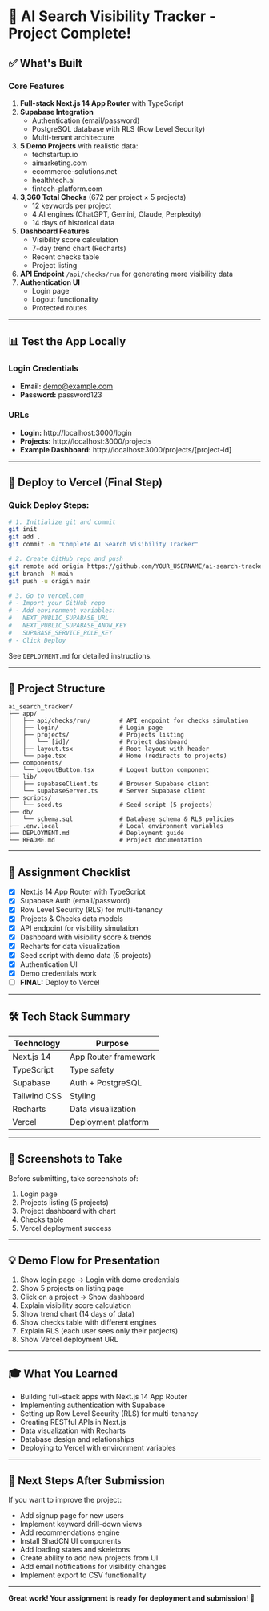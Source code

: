 # 🎉 AI Search Visibility Tracker - Project Complete!

## ✅ What's Built

### Core Features
1. **Full-stack Next.js 14 App Router** with TypeScript
2. **Supabase Integration**
   - Authentication (email/password)
   - PostgreSQL database with RLS (Row Level Security)
   - Multi-tenant architecture
3. **5 Demo Projects** with realistic data:
   - techstartup.io
   - aimarketing.com
   - ecommerce-solutions.net
   - healthtech.ai
   - fintech-platform.com
4. **3,360 Total Checks** (672 per project × 5 projects)
   - 12 keywords per project
   - 4 AI engines (ChatGPT, Gemini, Claude, Perplexity)
   - 14 days of historical data
5. **Dashboard Features**
   - Visibility score calculation
   - 7-day trend chart (Recharts)
   - Recent checks table
   - Project listing
6. **API Endpoint** `/api/checks/run` for generating more visibility data
7. **Authentication UI**
   - Login page
   - Logout functionality
   - Protected routes

---

## 📊 Test the App Locally

### Login Credentials
- **Email:** demo@example.com
- **Password:** password123

### URLs
- **Login:** http://localhost:3000/login
- **Projects:** http://localhost:3000/projects
- **Example Dashboard:** http://localhost:3000/projects/[project-id]

---

## 🚀 Deploy to Vercel (Final Step)

### Quick Deploy Steps:

```bash
# 1. Initialize git and commit
git init
git add .
git commit -m "Complete AI Search Visibility Tracker"

# 2. Create GitHub repo and push
git remote add origin https://github.com/YOUR_USERNAME/ai-search-tracker.git
git branch -M main
git push -u origin main

# 3. Go to vercel.com
# - Import your GitHub repo
# - Add environment variables:
#   NEXT_PUBLIC_SUPABASE_URL
#   NEXT_PUBLIC_SUPABASE_ANON_KEY
#   SUPABASE_SERVICE_ROLE_KEY
# - Click Deploy
```

See `DEPLOYMENT.md` for detailed instructions.

---

## 📁 Project Structure

```
ai_search_tracker/
├── app/
│   ├── api/checks/run/        # API endpoint for checks simulation
│   ├── login/                 # Login page
│   ├── projects/              # Projects listing
│   │   └── [id]/              # Project dashboard
│   ├── layout.tsx             # Root layout with header
│   └── page.tsx               # Home (redirects to projects)
├── components/
│   └── LogoutButton.tsx       # Logout button component
├── lib/
│   ├── supabaseClient.ts      # Browser Supabase client
│   └── supabaseServer.ts      # Server Supabase client
├── scripts/
│   └── seed.ts                # Seed script (5 projects)
├── db/
│   └── schema.sql             # Database schema & RLS policies
├── .env.local                 # Local environment variables
├── DEPLOYMENT.md              # Deployment guide
└── README.md                  # Project documentation
```

---

## 🎯 Assignment Checklist

- [x] Next.js 14 App Router with TypeScript
- [x] Supabase Auth (email/password)
- [x] Row Level Security (RLS) for multi-tenancy
- [x] Projects & Checks data models
- [x] API endpoint for visibility simulation
- [x] Dashboard with visibility score & trends
- [x] Recharts for data visualization
- [x] Seed script with demo data (5 projects)
- [x] Authentication UI
- [x] Demo credentials work
- [ ] **FINAL:** Deploy to Vercel

---

## 🛠️ Tech Stack Summary

| Technology | Purpose |
|------------|---------|
| Next.js 14 | App Router framework |
| TypeScript | Type safety |
| Supabase | Auth + PostgreSQL |
| Tailwind CSS | Styling |
| Recharts | Data visualization |
| Vercel | Deployment platform |

---

## 📸 Screenshots to Take

Before submitting, take screenshots of:
1. Login page
2. Projects listing (5 projects)
3. Project dashboard with chart
4. Checks table
5. Vercel deployment success

---

## 💡 Demo Flow for Presentation

1. Show login page → Login with demo credentials
2. Show 5 projects on listing page
3. Click on a project → Show dashboard
4. Explain visibility score calculation
5. Show trend chart (14 days of data)
6. Show checks table with different engines
7. Explain RLS (each user sees only their projects)
8. Show Vercel deployment URL

---

## 🎓 What You Learned

- Building full-stack apps with Next.js 14 App Router
- Implementing authentication with Supabase
- Setting up Row Level Security (RLS) for multi-tenancy
- Creating RESTful APIs in Next.js
- Data visualization with Recharts
- Database design and relationships
- Deploying to Vercel with environment variables

---

## 🚀 Next Steps After Submission

If you want to improve the project:
- Add signup page for new users
- Implement keyword drill-down views
- Add recommendations engine
- Install ShadCN UI components
- Add loading states and skeletons
- Create ability to add new projects from UI
- Add email notifications for visibility changes
- Implement export to CSV functionality

---

**Great work! Your assignment is ready for deployment and submission! 🎉**
